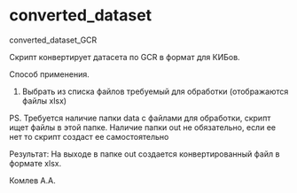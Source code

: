 # converted_dataset
converted_dataset_GCR

Скрипт конвертирует датасета по GCR в формат для КИБов.

Способ применения.
1. Выбрать из списка файлов требуемый для обработки (отображаются файлы xlsx)

PS. Требуется наличие папки data с файлами для обработки, скрипт ищет файлы в этой папке. Наличие папки out не обязательно,
если ее нет то скрипт создаст ее самостоятельно

Результат:
На выходе в папке out создается конвертированный файл в формате xlsx.

Комлев А.А.
